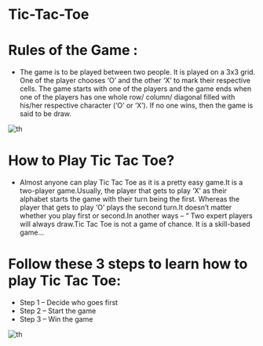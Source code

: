 # Tic-Tac-Toe

# Rules of the Game :
* The game is to be played between two people. It is played on a 3x3 grid. One of the player chooses ‘O’ and the other ‘X’ to mark their respective cells. The game starts with one of the players and the game ends when one of the players has one whole row/ column/ diagonal filled with his/her respective character (‘O’ or ‘X’). If no one wins, then the game is said to be draw.

![th](https://user-images.githubusercontent.com/98481882/182329934-d3799a98-28ec-4768-a3a5-1a7e7898d425.jpg)  


# How to Play Tic Tac Toe?
* Almost anyone can play Tic Tac Toe as it is a pretty easy game.It is a two-player game.Usually, the player that gets to play ‘X’ as their alphabet starts the game with their turn being the first. Whereas the player that gets to play ‘O’ plays the second turn.It doesn’t matter whether you play first or second.In another ways – “ Two expert players will always draw.Tic Tac Toe is not a game of chance. It is a skill-based game...

# Follow these 3 steps to learn how to play Tic Tac Toe:

* Step 1 – Decide who goes first
* Step 2 – Start the game
* Step 3 – Win the game

![th](https://user-images.githubusercontent.com/98481882/182332842-498e4692-fd51-41ce-9cb9-e608a857ae51.jpg)
